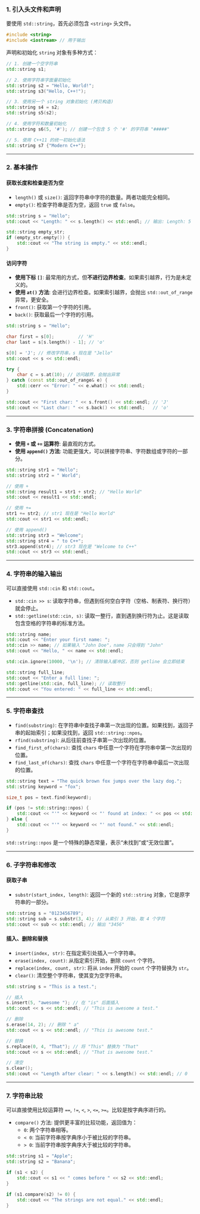 ### 1. 引入头文件和声明

要使用 `std::string`，首先必须包含 `<string>` 头文件。

```c++
#include <string>
#include <iostream> // 用于输出
```

声明和初始化 `string` 对象有多种方式：

```c++
// 1. 创建一个空字符串
std::string s1;

// 2. 使用字符串字面量初始化
std::string s2 = "Hello, World!";
std::string s3("Hello, C++!");

// 3. 使用另一个 string 对象初始化 (拷贝构造)
std::string s4 = s2;
std::string s5(s2);

// 4. 使用字符和数量初始化
std::string s6(5, '#'); // 创建一个包含 5 个 '#' 的字符串 "#####"

// 5. 使用 C++11 的统一初始化语法
std::string s7 {"Modern C++"};
```

------



### 2. 基本操作

#### 获取长度和检查是否为空

- `length()` 或 `size()`: 返回字符串中字符的数量。两者功能完全相同。
- `empty()`: 检查字符串是否为空，返回 `true` 或 `false`。

```c++
std::string s = "Hello";
std::cout << "Length: " << s.length() << std::endl; // 输出: Length: 5

std::string empty_str;
if (empty_str.empty()) {
    std::cout << "The string is empty." << std::endl;
}
```

#### 访问字符

- **使用下标 `[]`**: 最常用的方式，但**不进行边界检查**。如果索引越界，行为是未定义的。
- **使用 `at()` 方法**: 会进行边界检查。如果索引越界，会抛出 `std::out_of_range` 异常，更安全。
- `front()`: 获取第一个字符的引用。
- `back()`: 获取最后一个字符的引用。

```c++
std::string s = "Hello";

char first = s[0];         // 'H'
char last = s[s.length() - 1]; // 'o'

s[0] = 'J'; // 修改字符串，s 现在是 "Jello"
std::cout << s << std::endl;

try {
    char c = s.at(10); // 访问越界，会抛出异常
} catch (const std::out_of_range& e) {
    std::cerr << "Error: " << e.what() << std::endl;
}

std::cout << "First char: " << s.front() << std::endl; // 'J'
std::cout << "Last char: " << s.back() << std::endl;   // 'o'
```

------



### 3. 字符串拼接 (Concatenation)

- **使用 `+` 或 `+=` 运算符**: 最直观的方式。
- **使用 `append()` 方法**: 功能更强大，可以拼接字符串、字符数组或字符的一部分。

```c++
std::string str1 = "Hello";
std::string str2 = " World";

// 使用 +
std::string result1 = str1 + str2; // "Hello World"
std::cout << result1 << std::endl;

// 使用 +=
str1 += str2; // str1 现在是 "Hello World"
std::cout << str1 << std::endl;

// 使用 append()
std::string str3 = "Welcome";
std::string str4 = " to C++";
str3.append(str4); // str3 现在是 "Welcome to C++"
std::cout << str3 << std::endl;
```

------



### 4. 字符串的输入输出

可以直接使用 `std::cin` 和 `std::cout`。

- `std::cin >> s`: 读取字符串，但遇到任何空白字符（空格、制表符、换行符）就会停止。
- `std::getline(std::cin, s)`: 读取一整行，直到遇到换行符为止。这是读取包含空格的字符串的标准方法。

```c++
std::string name;
std::cout << "Enter your first name: ";
std::cin >> name; // 如果输入 "John Doe"，name 只会得到 "John"
std::cout << "Hello, " << name << std::endl;

std::cin.ignore(10000, '\n'); // 清除输入缓冲区，否则 getline 会立即结束

std::string full_line;
std::cout << "Enter a full line: ";
std::getline(std::cin, full_line); // 读取整行
std::cout << "You entered: " << full_line << std::endl;
```

------



### 5. 字符串查找

- `find(substring)`: 在字符串中查找子串第一次出现的位置。如果找到，返回子串的起始索引；如果没找到，返回 `std::string::npos`。
- `rfind(substring)`: 从后往前查找子串第一次出现的位置。
- `find_first_of(chars)`: 查找 `chars` 中任意一个字符在字符串中第一次出现的位置。
- `find_last_of(chars)`: 查找 `chars` 中任意一个字符在字符串中最后一次出现的位置。

```c++
std::string text = "The quick brown fox jumps over the lazy dog.";
std::string keyword = "fox";

size_t pos = text.find(keyword);

if (pos != std::string::npos) {
    std::cout << "'" << keyword << "' found at index: " << pos << std::endl;
} else {
    std::cout << "'" << keyword << "' not found." << std::endl;
}
```

`std::string::npos` 是一个特殊的静态常量，表示“未找到”或“无效位置”。

------



### 6. 子字符串和修改

#### 获取子串

- `substr(start_index, length)`: 返回一个新的 `std::string` 对象，它是原字符串的一部分。

```c++
std::string s = "0123456789";
std::string sub = s.substr(3, 4); // 从索引 3 开始，取 4 个字符
std::cout << sub << std::endl; // 输出 "3456"
```

#### 插入、删除和替换

- `insert(index, str)`: 在指定索引处插入一个字符串。
- `erase(index, count)`: 从指定索引开始，删除 `count` 个字符。
- `replace(index, count, str)`: 将从 `index` 开始的 `count` 个字符替换为 `str`。
- `clear()`: 清空整个字符串，使其变为空字符串。

```c++
std::string s = "This is a test.";

// 插入
s.insert(5, "awesome "); // 在 "is" 后面插入
std::cout << s << std::endl; // "This is awesome a test."

// 删除
s.erase(14, 2); // 删除 " a"
std::cout << s << std::endl; // "This is awesome test."

// 替换
s.replace(0, 4, "That"); // 将 "This" 替换为 "That"
std::cout << s << std::endl; // "That is awesome test."

// 清空
s.clear();
std::cout << "Length after clear: " << s.length() << std::endl; // 0
```

------



### 7. 字符串比较

可以直接使用比较运算符 `==`, `!=`, `<`, `>`, `<=`, `>=`。比较是按字典序进行的。

- `compare()` 方法: 提供更丰富的比较功能，返回值为：
  - `0`: 两个字符串相等。
  - `< 0`: 当前字符串按字典序小于被比较的字符串。
  - `> 0`: 当前字符串按字典序大于被比较的字符串。

```c++
std::string s1 = "Apple";
std::string s2 = "Banana";

if (s1 < s2) {
    std::cout << s1 << " comes before " << s2 << std::endl;
}

if (s1.compare(s2) != 0) {
    std::cout << "The strings are not equal." << std::endl;
}
```